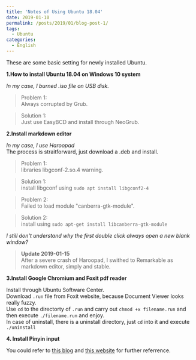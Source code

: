 ```yaml
---
title: 'Notes of Using Ubuntu 18.04'
date: 2019-01-10
permalink: /posts/2019/01/blog-post-1/
tags:
  - Ubuntu
categories:
  - English
---
```


These are some basic setting for newly installed Ubuntu.

**1.How to install Ubuntu 18.04 on Windows 10 system**

*In my case, I burned .iso file on USB disk.*  
>Problem 1:   
Always corrupted by Grub.

>Solution 1:   
Just use EasyBCD and install through NeoGrub.

**2.Install markdown editor**

*In my case, I use Haroopad*  
The process is straitforward, just download a .deb and install.
>Problem 1:   
libraries libgconf-2.so.4 warning.

>Solution 1:   
install libgconf using `sudo apt install libgconf2-4`

>Problem 2:   
Failed to load module "canberra-gtk-module".

>Solution 2:   
install using `sudo apt-get install libcanberra-gtk-module`

*I still don't understand why the first double click always open a new blank window?*

>**Update 2019-01-15**  
After a severe crash of Haroopad, I swithed to Remarkable as markdown editor, simply and stable.

**3.Install Google Chromium and Foxit pdf reader**

Install through Ubuntu Software Center.  
Download `.run` file from Foxit website, because Document Viewer looks really fuzzy.   
Use `cd` to the directorty of `.run` and carry out `chmod +x filename.run` and then execute `./filename.run` and enjoy.  
In case of uninstall, there is a uninstall directory, just `cd` into it and execute `./uninstall`  

**4. Install Pinyin input**

You could refer to [this blog](https://blog.csdn.net/qq_33159059/article/details/85019467) and [this website](https://blog.csdn.net/haeasringnar/article/details/81809040) for further referrence.
